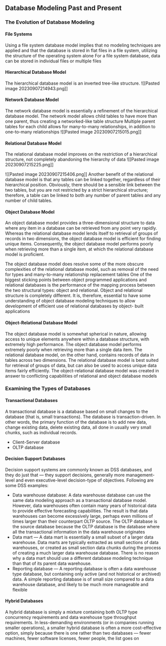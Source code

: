 ## Database Modeling Past and Present
### The Evolution of Database Modeling
#### File Systems
Using a file system database model implies that no modeling techniques are applied and that the
database is stored in flat files in a file system, utilizing the structure of the operating system alone
For a file system database, data can be stored in individual files or multiple files
#### Hierarchical Database Model
The hierarchical database model is an inverted tree-like structure. 
![[Pasted image 20230907214943.png]]
#### Network Database Model
The network database model is essentially a refinement of the hierarchical database model. The network
model allows child tables to have more than one parent, thus creating a networked-like table structure
Multiple parent tables for each child allows for many-to-many relationships, in addition to one-to-many
relationships
![[Pasted image 20230907215015.png]]

#### Relational Database Model
The relational database model improves on the restriction of a hierarchical structure, not completely
abandoning the hierarchy of data
![[Pasted image 20230907215225.png]]

![[Pasted image 20230907215406.png]]
Another benefit of the relational database model is that any tables can be linked together, regardless of
their hierarchical position. Obviously, there should be a sensible link between the two tables, but you are
not restricted by a strict hierarchical structure; therefore, a table can be linked to both any number of
parent tables and any number of child tables.

#### Object Database Model

An object database model provides a three-dimensional structure to data where any item in a database
can be retrieved from any point very rapidly. Whereas the relational database model lends itself to
retrieval of groups of records in two dimensions, the object database model is efficient for finding unique
items. Consequently, the object database model performs poorly when retrieving more than a single item,
at which the relational database model is proficient.

The object database model does resolve some of the more obscure complexities of the relational database
model, such as removal of the need for types and many-to-many relationship replacement tables
One
of the biggest sticking points between object programmed applications and relational databases is the
performance of the mapping process between the two structural types: object and relational. Object and
relational structure is completely different. It is, therefore, essential to have some understanding of object
database modeling techniques to allow development of efficient use of relational databases by object-
built applications

#### Object-Relational Database Model
The object database model is somewhat spherical in nature, allowing access to unique elements anywhere
within a database structure, with extremely high performance. The object database model performs
extremely poorly when retrieving more than a single data item. The relational database model, on the
other hand, contains records of data in tables across two dimensions. The relational database model is best
suited for retrieval of groups of data, but can also be used to access unique data items fairly efficiently.
The object-relational database model was created in answer to conflicting capabilities of relational and
object database models

### Examining the Types of Databases
#### Transactional Databases
A transactional database is a database based on small changes to the database (that is, small transactions).
The database is transaction-driven. In other words, the primary function of the database is to add new
data, change existing data, delete existing data, all done in usually very small chunks, such as individual
records.
- Client-Server database
- OLTP database
#### Decision Support Databases
Decision support systems are commonly known as DSS databases, and they do just that — they support
decisions, generally more management-level and even executive-level decision-type of objectives.
Following are some DSS examples:
- Data warehouse database: A data warehouse database can use the same data modeling approach as a
transactional database model. However, data warehouses often contain many years of historical
data to provide effective forecasting capabilities. The result is that data warehouses can become
excessively large, perhaps even millions of times larger than their counterpart OLTP source. The OLTP database is the source database because the OLTP database is the database
where all the transactional information in the data warehouse originates
- Data mart — A data mart is essentially a small subset of a larger data warehouse. Data marts are
typically extracted as small sections of data warehouses, or created as small section data chunks
during the process of creating a much larger data warehouse database. There is no reason why
a data mart should use a different database modeling technique than that of its parent data
warehouse.
- Reporting database — A reporting database is often a data warehouse type database, but containing
only active (and not historical or archived) data. A simple reporting database is of small size
compared to a data warehouse database, and likely to be much more manageable and flexible

#### Hybrid Databases
A hybrid database is simply a mixture containing both OLTP type concurrency requirements and data
warehouse type throughput requirements. In less-demanding environments (or in companies running
smaller operations), a smaller hybrid database is often a more cost-effective option, simply because there
is one rather than two databases — fewer machines, fewer software licenses, fewer people, the list goes on

